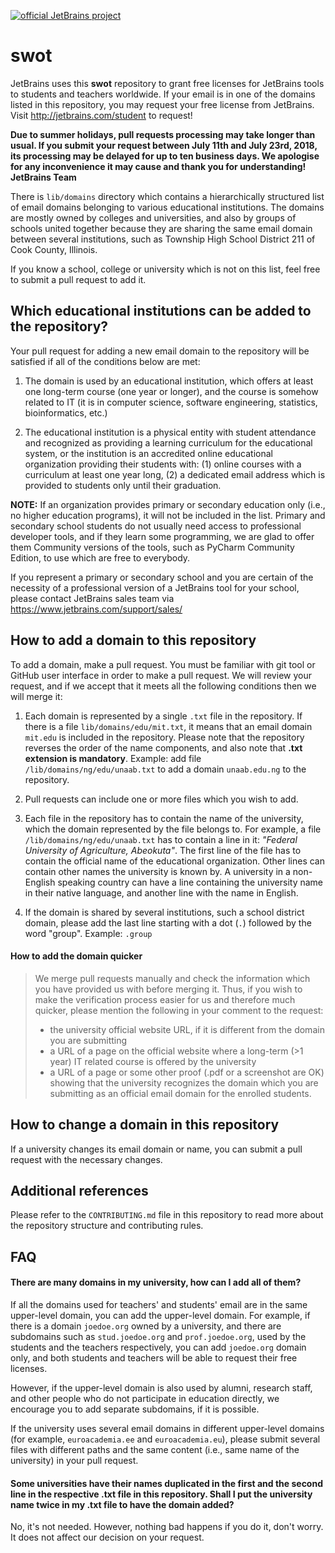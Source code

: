 [![official JetBrains project](http://jb.gg/badges/official.svg)](https://confluence.jetbrains.com/display/ALL/JetBrains+on+GitHub)
# swot

JetBrains uses this **swot** repository to grant free licenses for JetBrains tools to students and teachers worldwide. If your email is in one of the domains listed in this repository, you may request your free license from JetBrains. Visit http://jetbrains.com/student to request!

**Due to summer holidays, pull requests processing may take longer than usual. If you submit your request between July 11th and July 23rd, 2018, its processing may be delayed for up to ten business days. We apologise for any inconvenience it may cause and thank you for understanding! JetBrains Team**

There is `lib/domains` directory which contains a hierarchically structured list of email domains belonging to various educational institutions. The domains are mostly owned by colleges and universities, and also by groups of schools united together because they are sharing the same email domain between several institutions, such as Township High School District 211 of Cook County, Illinois.

If you know a school, college or university which is not on this list, feel free to submit a pull request to add it.

## Which educational institutions can be added to the repository?

Your pull request for adding a new email domain to the repository will be satisfied if all of the conditions below are met:

1. The domain is used by an educational institution, which offers at least one long-term course (one year or longer), and the course is somehow related to IT (it is in computer science, software engineering, statistics, bioinformatics, etc.)

2. The educational institution is a physical entity with student attendance and recognized as providing a learning curriculum for the educational system, or the institution is an accredited online educational organization providing their students with: (1) online courses with a curriculum at least one year long, (2) a dedicated email address which is provided to students only until their graduation.

**NOTE:** If an organization provides primary or secondary education only (i.e., no higher education programs), it will not be included in the list. Primary and secondary school students do not usually need access to professional developer tools, and if they learn some programming, we are glad to offer them Community versions of the tools, such as PyCharm Community Edition, to use which are free to everybody.

If you represent a primary or secondary school and you are certain of the necessity of a professional version of a JetBrains tool for your school, please contact JetBrains sales team via https://www.jetbrains.com/support/sales/

## How to add a domain to this repository

To add a domain, make a pull request. You must be familiar with git tool or GitHub user interface in order to make a pull request.
We will review your request, and if we accept that it meets all the following conditions then we will merge it:

1. Each domain is represented by a single `.txt` file in the repository. If there is a file `lib/domains/edu/mit.txt`, it means that an email domain `mit.edu` is included in the repository. Please note that the repository reverses the order of the name components, and also note that **.txt extension is mandatory**. Example: add file `/lib/domains/ng/edu/unaab.txt` to add a domain `unaab.edu.ng` to the repository.

2. Pull requests can include one or more files which you wish to add.

3. Each file in the repository has to contain the name of the university, which the domain represented by the file belongs to. For example, a file `/lib/domains/ng/edu/unaab.txt` has to contain a line in it: *"Federal University of Agriculture, Abeokuta"*.
The first line of the file has to contain the official name of the educational organization.
Other lines can contain other names the university is known by. A university in a non-English speaking country can have a line containing the university name in their native language, and another line with the name in English.

4. If the domain is shared by several institutions, such a school district domain, please add the last line starting with a dot (`.`) followed by the word "group". Example:
`.group`

#### How to add the domain quicker
> We merge pull requests manually and check the information which you have provided us with before merging it.
> Thus, if you wish to make the verification process easier for us and therefore much quicker, please mention the following in your comment to the request:
> * the university official website URL, if it is different from the domain you are submitting
> * a URL of a page on the official website where a long-term (>1 year) IT related course is offered by the university
> * a URL of a page or some other proof (.pdf or a screenshot are OK) showing that the university recognizes the domain which you are submitting as an official email domain for the enrolled students.

## How to change a domain in this repository
If a university changes its email domain or name, you can submit a pull request with the necessary changes.

## Additional references
Please refer to the `CONTRIBUTING.md` file in this repository to read more about the repository structure and contributing rules.

## FAQ
#### There are many domains in my university, how can I add all of them?
If all the domains used for teachers' and students' email are in the same upper-level domain, you can add the upper-level domain. For example, if there is a domain `joedoe.org` owned by a university, and there are subdomains such as `stud.joedoe.org` and `prof.joedoe.org`, used by the students and the teachers respectively, you can add `joedoe.org` domain only, and both students and teachers will be able to request their free licenses.

However, if the upper-level domain is also used by alumni, research staff, and other people who do not participate in education directly, we encourage you to add separate subdomains, if it is possible.

If the university uses several email domains in different upper-level domains (for example, `euroacademia.ee` and `euroacademia.eu`), please submit several files with different paths and the same content (i.e., same name of the university) in your pull request.

#### Some universities have their names duplicated in the first and the second line in the respective .txt file in this repository. Shall I put the university name twice in my .txt file to have the domain added?
No, it's not needed. However, nothing bad happens if you do it, don't worry. It does not affect our decision on your request. 
